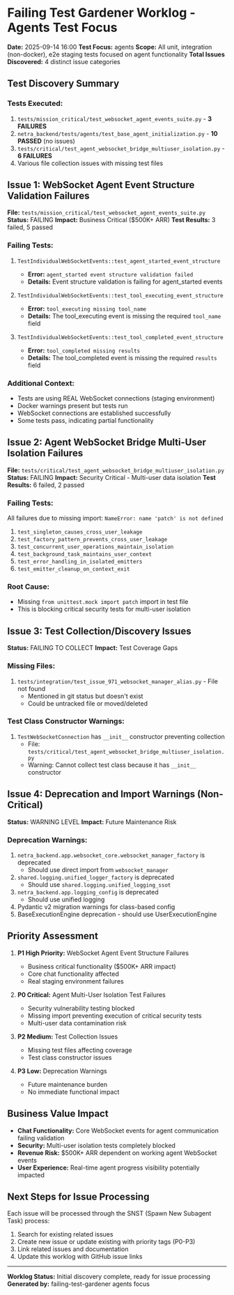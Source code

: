# Failing Test Gardener Worklog - Agents Test Focus

**Date:** 2025-09-14 16:00
**Test Focus:** agents
**Scope:** All unit, integration (non-docker), e2e staging tests focused on agent functionality
**Total Issues Discovered:** 4 distinct issue categories

## Test Discovery Summary

### Tests Executed:
1. `tests/mission_critical/test_websocket_agent_events_suite.py` - **3 FAILURES**
2. `netra_backend/tests/agents/test_base_agent_initialization.py` - **10 PASSED** (no issues)
3. `tests/critical/test_agent_websocket_bridge_multiuser_isolation.py` - **6 FAILURES**
4. Various file collection issues with missing test files

## Issue 1: WebSocket Agent Event Structure Validation Failures
**File:** `tests/mission_critical/test_websocket_agent_events_suite.py`
**Status:** FAILING
**Impact:** Business Critical ($500K+ ARR)
**Test Results:** 3 failed, 5 passed

### Failing Tests:
1. `TestIndividualWebSocketEvents::test_agent_started_event_structure`
   - **Error:** `agent_started event structure validation failed`
   - **Details:** Event structure validation is failing for agent_started events

2. `TestIndividualWebSocketEvents::test_tool_executing_event_structure`
   - **Error:** `tool_executing missing tool_name`
   - **Details:** The tool_executing event is missing the required `tool_name` field

3. `TestIndividualWebSocketEvents::test_tool_completed_event_structure`
   - **Error:** `tool_completed missing results`
   - **Details:** The tool_completed event is missing the required `results` field

### Additional Context:
- Tests are using REAL WebSocket connections (staging environment)
- Docker warnings present but tests run
- WebSocket connections are established successfully
- Some tests pass, indicating partial functionality

## Issue 2: Agent WebSocket Bridge Multi-User Isolation Failures
**File:** `tests/critical/test_agent_websocket_bridge_multiuser_isolation.py`
**Status:** FAILING
**Impact:** Security Critical - Multi-user data isolation
**Test Results:** 6 failed, 2 passed

### Failing Tests:
All failures due to missing import: `NameError: name 'patch' is not defined`

1. `test_singleton_causes_cross_user_leakage`
2. `test_factory_pattern_prevents_cross_user_leakage`
3. `test_concurrent_user_operations_maintain_isolation`
4. `test_background_task_maintains_user_context`
5. `test_error_handling_in_isolated_emitters`
6. `test_emitter_cleanup_on_context_exit`

### Root Cause:
- Missing `from unittest.mock import patch` import in test file
- This is blocking critical security tests for multi-user isolation

## Issue 3: Test Collection/Discovery Issues
**Status:** FAILING TO COLLECT
**Impact:** Test Coverage Gaps

### Missing Files:
1. `tests/integration/test_issue_971_websocket_manager_alias.py` - File not found
   - Mentioned in git status but doesn't exist
   - Could be untracked file or moved/deleted

### Test Class Constructor Warnings:
1. `TestWebSocketConnection` has `__init__` constructor preventing collection
   - File: `tests/critical/test_agent_websocket_bridge_multiuser_isolation.py`
   - Warning: Cannot collect test class because it has `__init__` constructor

## Issue 4: Deprecation and Import Warnings (Non-Critical)
**Status:** WARNING LEVEL
**Impact:** Future Maintenance Risk

### Deprecation Warnings:
1. `netra_backend.app.websocket_core.websocket_manager_factory` is deprecated
   - Should use direct import from `websocket_manager`
2. `shared.logging.unified_logger_factory` is deprecated
   - Should use `shared.logging.unified_logging_ssot`
3. `netra_backend.app.logging_config` is deprecated
   - Should use unified logging
4. Pydantic v2 migration warnings for class-based config
5. BaseExecutionEngine deprecation - should use UserExecutionEngine

## Priority Assessment

1. **P1 High Priority:** WebSocket Agent Event Structure Failures
   - Business critical functionality ($500K+ ARR impact)
   - Core chat functionality affected
   - Real staging environment failures

2. **P0 Critical:** Agent Multi-User Isolation Test Failures
   - Security vulnerability testing blocked
   - Missing import preventing execution of critical security tests
   - Multi-user data contamination risk

3. **P2 Medium:** Test Collection Issues
   - Missing test files affecting coverage
   - Test class constructor issues

4. **P3 Low:** Deprecation Warnings
   - Future maintenance burden
   - No immediate functional impact

## Business Value Impact

- **Chat Functionality:** Core WebSocket events for agent communication failing validation
- **Security:** Multi-user isolation tests completely blocked
- **Revenue Risk:** $500K+ ARR dependent on working agent WebSocket events
- **User Experience:** Real-time agent progress visibility potentially impacted

## Next Steps for Issue Processing

Each issue will be processed through the SNST (Spawn New Subagent Task) process:
1. Search for existing related issues
2. Create new issue or update existing with priority tags (P0-P3)
3. Link related issues and documentation
4. Update this worklog with GitHub issue links

---

**Worklog Status:** Initial discovery complete, ready for issue processing
**Generated by:** failing-test-gardener agents focus